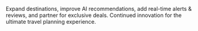 Expand destinations, improve AI recommendations, add real-time alerts & reviews, and partner for exclusive deals. Continued innovation for the ultimate travel planning experience.
